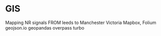 # GIS
 
Mapping NR signals FROM leeds to Manchester Victoria
Mapbox, Folium
geojson.io
geopandas
overpass turbo
